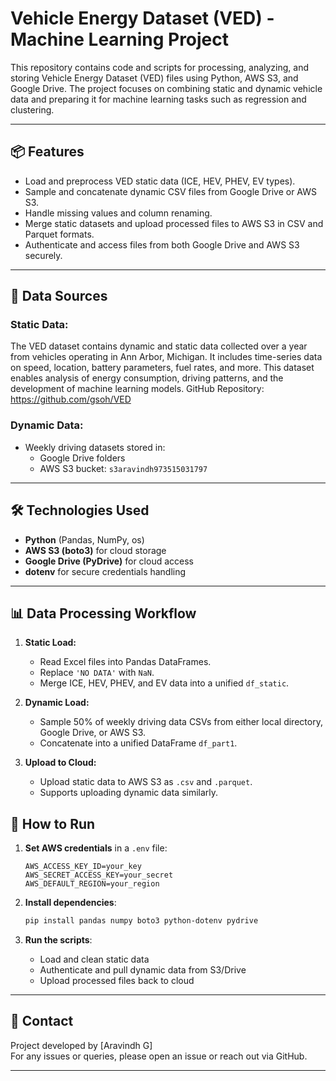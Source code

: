 
# Vehicle Energy Dataset (VED) - Machine Learning Project

This repository contains code and scripts for processing, analyzing, and storing Vehicle Energy Dataset (VED) files using Python, AWS S3, and Google Drive. The project focuses on combining static and dynamic vehicle data and preparing it for machine learning tasks such as regression and clustering.

---

## 📦 Features

- Load and preprocess VED static data (ICE, HEV, PHEV, EV types).
- Sample and concatenate dynamic CSV files from Google Drive or AWS S3.
- Handle missing values and column renaming.
- Merge static datasets and upload processed files to AWS S3 in CSV and Parquet formats.
- Authenticate and access files from both Google Drive and AWS S3 securely.

---

## 📁 Data Sources

### Static Data:
The VED dataset contains dynamic and static data collected over a year from vehicles operating in Ann Arbor, Michigan. It includes time-series data on speed, location, battery parameters, fuel rates, and more. This dataset enables analysis of energy consumption, driving patterns, and the development of machine learning models.
GitHub Repository: https://github.com/gsoh/VED

### Dynamic Data:
- Weekly driving datasets stored in:
  - Google Drive folders
  - AWS S3 bucket: `s3aravindh973515031797`

---

## 🛠️ Technologies Used

- **Python** (Pandas, NumPy, os)
- **AWS S3 (boto3)** for cloud storage
- **Google Drive (PyDrive)** for cloud access
- **dotenv** for secure credentials handling

---

## 📊 Data Processing Workflow

1. **Static Load:**
   - Read Excel files into Pandas DataFrames.
   - Replace `'NO DATA'` with `NaN`.
   - Merge ICE, HEV, PHEV, and EV data into a unified `df_static`.

2. **Dynamic Load:**
   - Sample 50% of weekly driving data CSVs from either local directory, Google Drive, or AWS S3.
   - Concatenate into a unified DataFrame `df_part1`.

3. **Upload to Cloud:**
   - Upload static data to AWS S3 as `.csv` and `.parquet`.
   - Supports uploading dynamic data similarly.

## 🚀 How to Run

1. **Set AWS credentials** in a `.env` file:
   ```
   AWS_ACCESS_KEY_ID=your_key
   AWS_SECRET_ACCESS_KEY=your_secret
   AWS_DEFAULT_REGION=your_region
   ```

2. **Install dependencies**:
   ```bash
   pip install pandas numpy boto3 python-dotenv pydrive
   ```

3. **Run the scripts**:
   - Load and clean static data
   - Authenticate and pull dynamic data from S3/Drive
   - Upload processed files back to cloud

---

## 📧 Contact

Project developed by [Aravindh G]  
For any issues or queries, please open an issue or reach out via GitHub.

---
